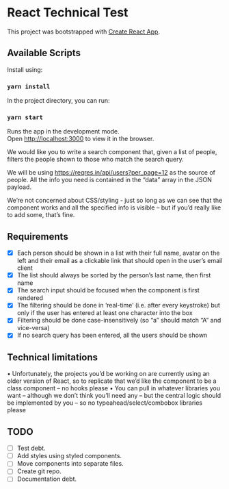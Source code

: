 # React Technical Test

This project was bootstrapped with [Create React App](https://github.com/facebook/create-react-app).

## Available Scripts

Install using:

### `yarn install`

In the project directory, you can run:

### `yarn start`

Runs the app in the development mode.\
Open [http://localhost:3000](http://localhost:3000) to view it in the browser.

We would like you to write a search component that, given a list of people, filters the people shown to those who match the search query.

We will be using <https://reqres.in/api/users?per_page=12> as the source of people. All the info you need is contained in the “data” array in the JSON payload.

We’re not concerned about CSS/styling - just so long as we can see that the component works and all the specified info is visible – but if you’d really like to add some, that’s fine.

## Requirements

- [x] Each person should be shown in a list with their full name, avatar on the left and their email as a clickable link that should open in the user’s email client
- [x] The list should always be sorted by the person’s last name, then first name
- [x] The search input should be focused when the component is first rendered
- [x] The filtering should be done in ‘real-time’ (i.e. after every keystroke) but only if the user has entered at least one character into the box
- [x] Filtering should be done case-insensitively (so “a” should match “A” and vice-versa)
- [x] If no search query has been entered, all the users should be shown

## Technical limitations

• Unfortunately, the projects you’d be working on are currently using an older version of React, so to replicate that we’d like the component to be a class component – no hooks please
• You can pull in whatever libraries you want – although we don’t think you’ll need any – but the central logic should be implemented by you – so no typeahead/select/combobox libraries please

## TODO

- [ ] Test debt.
- [ ] Add styles using styled components.
- [ ] Move components into separate files.
- [ ] Create git repo.
- [ ] Documentation debt.
